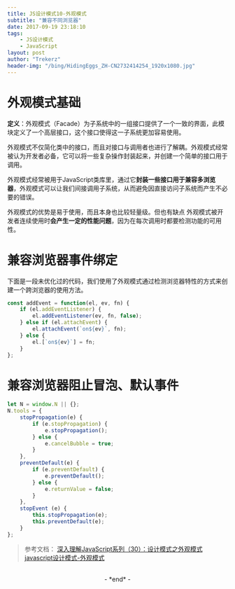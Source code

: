 ```yaml
---
title: JS设计模式10-外观模式
subtitle: "兼容不同浏览器"
date: 2017-09-19 23:18:10
tags: 
	- JS设计模式
	- JavaScript
layout: post
author: "Trekerz"
header-img: "/bing/HidingEggs_ZH-CN2732414254_1920x1080.jpg"
---
```


# **外观模式基础**

**定义**：外观模式（Facade）为子系统中的一组接口提供了一个一致的界面，此模块定义了一个高层接口，这个接口使得这一子系统更加容易使用。

外观模式不仅简化类中的接口，而且对接口与调用者也进行了解耦。外观模式经常被认为开发者必备，它可以将一些复杂操作封装起来，并创建一个简单的接口用于调用。

外观模式经常被用于JavaScript类库里，通过它**封装一些接口用于兼容多浏览器**，外观模式可以让我们间接调用子系统，从而避免因直接访问子系统而产生不必要的错误。

外观模式的优势是易于使用，而且本身也比较轻量级。但也有缺点 外观模式被开发者连续使用时**会产生一定的性能问题**，因为在每次调用时都要检测功能的可用性。

# **兼容浏览器事件绑定**

下面是一段未优化过的代码，我们使用了外观模式通过检测浏览器特性的方式来创建一个跨浏览器的使用方法。

```js
const addEvent = function(el, ev, fn) {
	if (el.addEventListener) {
		el.addEventListener(ev, fn, false);
	} else if (el.attachEvent) {
		el.attachEvent(`on${ev}`, fn);
	} else {
		el.[`on${ev}`] = fn;
	}
};
```

# **兼容浏览器阻止冒泡、默认事件**

```js
let N = window.N || {};
N.tools = {
	stopPropagation(e) {
		if (e.stopPropagation) {
			e.stopPropagation();
		} else {
			e.cancelBubble = true;
		}
	},
	preventDefault(e) {
		if (e.preventDefault) {
			e.preventDefault();
		} else {
			e.returnValue = false;
		}
	},
	stopEvent (e) {
		this.stopPropagation(e);
		this.preventDefault(e);
	}
};
```

> 参考文档：
> [深入理解JavaScript系列（30）：设计模式之外观模式](http://www.cnblogs.com/TomXu/archive/2012/02/28/2353448.html)
> [javascript设计模式-外观模式](http://www.cnblogs.com/linda586586/p/4237093.html)

<br/>

<center>-&nbsp;*end*&nbsp;-</center>

<br/>